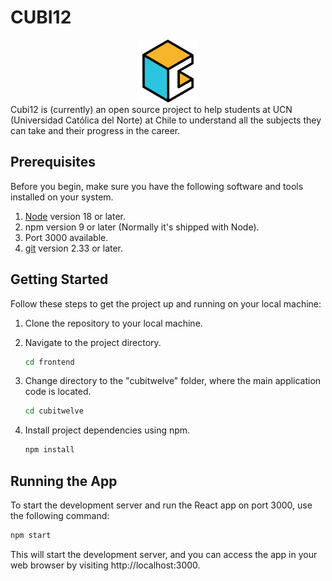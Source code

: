 
# CUBI12

<div style="text-align:center;">
    <img src="cubitwelve/src/app/static/images/logo.png" alt="Image Alt Text" width="100" height="100" />
</div>
Cubi12 is (currently) an open source project to help students at UCN (Universidad Católica del Norte) at Chile to understand all the subjects they can take and their progress in the career.

## Prerequisites

Before you begin, make sure you have the following software and tools installed on your system.

1. [Node](https://nodejs.org/en/blog/release/v18.17.1) version 18 or later.
2. npm version 9 or later (Normally it's shipped with Node).
3. Port 3000 available.
4. [git](https://git-scm.com/) version 2.33 or later.

## Getting Started

Follow these steps to get the project up and running on your local machine:

1. Clone the repository to your local machine.

2. Navigate to the project directory.
   ```bash
   cd frontend
   ```
3. Change directory to the "cubitwelve" folder, where the main application code is located.
   ```bash
   cd cubitwelve
   ```

4. Install project dependencies using npm.
   ```bash
   npm install
   ```

## Running the App

To start the development server and run the React app on port 3000, use the following command:

```bash
npm start
```

This will start the development server, and you can access the app in your web browser by visiting http://localhost:3000.
